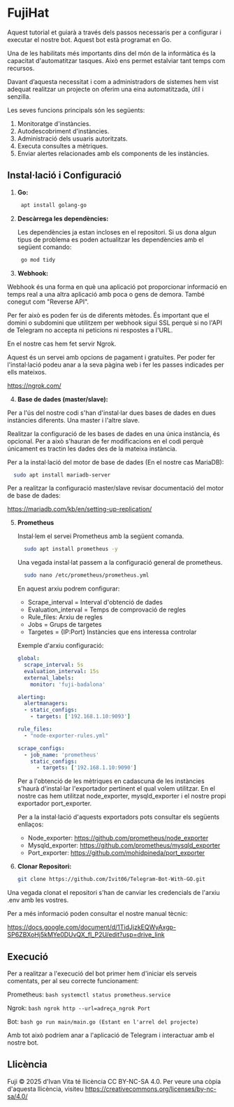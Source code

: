 # FujiHat

Aquest tutorial et guiarà a través dels passos necessaris per a configurar i executar el nostre bot. Aquest bot està programat en Go.

Una de les habilitats més importants dins del món de la informàtica és la capacitat d'automatitzar tasques. Això ens permet estalviar tant temps com recursos. 

Davant d’aquesta necessitat i com a administradors de sistemes hem vist adequat realitzar un projecte on oferim una eina automatitzada, útil i senzilla.

Les seves funcions principals són les següents:

1.  Monitoratge d'instàncies.
2.  Autodescobriment d'instàncies.
3.  Administració dels usuaris autoritzats.
4.  Executa consultes a mètriques.
5.  Enviar alertes relacionades amb els components de les instàncies.

## Instal·lació i Configuració

1. **Go:**
   
    ```bash
     apt install golang-go
    ```
   
2.  **Descàrrega les dependències:**

    Les dependències ja estan incloses en el repositori.
    Si us dona algun tipus de problema es poden actualitzar les dependències amb el següent comando:

    ```bash
     go mod tidy
    ```
    
3.  **Webhook:**

   Webhook és una forma en què una aplicació pot proporcionar informació en temps real a una altra aplicació amb poca o gens de demora. També conegut com "Reverse API".

   Per fer això es poden fer ús de diferents mètodes. És important que el domini o subdomini que utilitzem per webhook sigui SSL perquè si no l'API de Telegram no accepta ni peticions ni respostes a l'URL.

   En el nostre cas hem fet servir Ngrok.

   Aquest és un servei amb opcions de pagament i gratuïtes. Per poder fer l'instal·lació podeu anar a la seva pàgina web i fer les passes indicades per ells mateixos.
   
   https://ngrok.com/
    

4.  **Base de dades (master/slave):**

   Per a l'ús del nostre codi s'han d'instal·lar dues bases de dades en dues instàncies diferents. Una master i l'altre slave.

   Realitzar la configuració de les bases de dades en una única instància, és opcional. Per a això s'hauran de fer modificacions en el codi perquè únicament es tractin les dades des de la mateixa instància.

   Per a la instal·lació del motor de base de dades (En el nostre cas MariaDB):
   
   ```bash
     sudo apt install mariadb-server
   ```

   Per a realitzar la configuració master/slave revisar documentació del motor de base de dades:

   https://mariadb.com/kb/en/setting-up-replication/

5. **Prometheus**
   
   Instal·lem el servei Prometheus amb la següent comanda.
   
   ```bash
     sudo apt install prometheus -y
   ```
   Una vegada instal·lat passem a la configuració general de prometheus.

   ```bash
     sudo nano /etc/prometheus/prometheus.yml
   ```  

   En aquest arxiu podrem configurar:
   - Scrape_interval = Interval d'obtenció de dades
   - Evaluation_interval = Temps de comprovació de regles
   - Rule_files: Arxiu de regles
   - Jobs = Grups de targetes
   - Targetes = {IP:Port} Instàncies que ens interessa controlar
   
   Exemple d'arxiu configuració:

   ```yaml
   global:
     scrape_interval: 5s
     evaluation_interval: 15s
     external_labels:
       monitor: 'fuji-badalona'
   
   alerting:
     alertmanagers:
     - static_configs:
       - targets: ['192.168.1.10:9093']
   
   rule_files:
     - "node-exporter-rules.yml"
   
   scrape_configs:
     - job_name: 'prometheus'
       static_configs:
         - targets: ['192.168.1.10:9090']
   ``` 
   
   Per a l'obtenció de les mètriques en cadascuna de les instàncies s'haurà d'instal·lar l'exportador pertinent el qual volem utilitzar. En el nostre cas hem utilitzat node_exporter, mysqld_exporter i el nostre propi exportador port_exporter.

   Per a la instal·lació d'aquests exportadors pots consultar els següents enllaços:
   - Node_exporter: https://github.com/prometheus/node_exporter
   - Mysqld_exporter: https://github.com/prometheus/mysqld_exporter
   - Port_exporter: https://github.com/mohidpineda/port_exporter
   
   
6.  **Clonar Repositori:**
   
    ```bash
    git clone https://github.com/Ivit06/Telegram-Bot-With-GO.git
    ```
   Una vegada clonat el repositori s'han de canviar les credencials de l'arxiu .env amb les vostres.
   
   Per a més informació poden consultar el nostre manual tècnic:

   https://docs.google.com/document/d/1TidJjzkEQWyAxgp-SP6ZBXoHj5kMYe0DUvQX_fl_P2U/edit?usp=drive_link


## Execució

   Per a realitzar a l'execució del bot primer hem d'iniciar els serveis comentats, per al seu correcte funcionament:

   Prometheus:
    ```bash
    systemctl status prometheus.service
    ```   

   Ngrok:
    ```bash
    ngrok http --url=adreça_ngrok Port
    ```   

   Bot:
    ```bash
    go run main/main.go (Estant en l'arrel del projecte)
    ```   
    
   Amb tot això podríem anar a l'aplicació de Telegram i interactuar amb el nostre bot.

## Llicència
<font style="vertical-align: inherit;"><font style="vertical-align: inherit;">
    Fuji © 2025 d'Ivan Vita té llicència CC BY-NC-SA 4.0. Per veure una còpia d'aquesta llicència, visiteu https://creativecommons.org/licenses/by-nc-sa/4.0/
</font></font>

